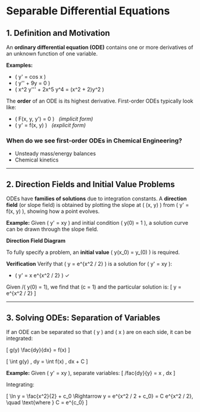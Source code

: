 # Separable Differential Equations
## 1. Definition and Motivation

An **ordinary differential equation (ODE)** contains one or more derivatives of an unknown function of one variable.

**Examples:**
- \( y' = cos x \)
- \( y'' + 9y = 0 \)
- \( x^2 y''' + 2x^5 y^4 = (x^2 + 2)y^2 \)

The **order** of an ODE is its highest derivative. First-order ODEs typically look like:
- \( F(x, y, y') = 0 \) &nbsp; *(implicit form)*
- \( y' = f(x, y) \) &nbsp; *(explicit form)*

### When do we see first-order ODEs in Chemical Engineering?
- Unsteady mass/energy balances
- Chemical kinetics

---

## 2. Direction Fields and Initial Value Problems

ODEs have **families of solutions** due to integration constants. A **direction field** (or slope field) is obtained by plotting the slope at \( (x, y) \) from \( y' = f(x, y) \), showing how a point evolves.

**Example:**
Given \( y' = xy \) and initial condition \( y(0) = 1 \), a solution curve can be drawn through the slope field.

**Direction Field Diagram**

To fully specify a problem, an **initial value** \( y(x_0) = y_(0) \) is required.

**Verification**
Verify that \( y = e^{x^2 / 2} \) is a solution for \( y' = xy \):
- \( y' = x e^{x^2 / 2} \) ✓

Given /( y(0) = 1\), we find that \(c = 1\) and the particular solution is:
\[ y = e^{x^2 / 2} \]

___

## 3. Solving ODEs: Separation of Variables

If an ODE can be separated so that \( y \) and \( x \) are on each side, it can be integrated:

\[ g(y) \fac{dy}{dx} = f(x) \]

\[ \int g(y) \, dy = \int f(x) \, dx + C \]

**Example:**
Given \( y' = xy \), separate variables:
\[ /fac{dy}{y} = x \, dx \]

Integrating:

\[ \ln y = \fac{x^2}{2} + c_0 \Rightarrow y = e^{x^2 / 2 + c_0} = C e^{x^2 / 2}, \quad \text{where } C = e^{c_0} \]